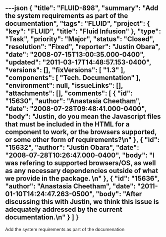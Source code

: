 ---json
{
  "title": "FLUID-898",
  "summary": "Add the system requirements as part of the documentation",
  "tags": "FLUID",
  "project": {
    "key": "FLUID",
    "title": "Fluid Infusion"
  },
  "type": "Task",
  "priority": "Major",
  "status": "Closed",
  "resolution": "Fixed",
  "reporter": "Justin Obara",
  "date": "2008-07-15T13:00:35.000-0400",
  "updated": "2011-03-17T14:48:57.153-0400",
  "versions": [],
  "fixVersions": [
    "1.3"
  ],
  "components": [
    "Tech. Documentation"
  ],
  "environment": null,
  "issueLinks": [],
  "attachments": [],
  "comments": [
    {
      "id": "15630",
      "author": "Anastasia Cheetham",
      "date": "2008-07-28T09:48:41.000-0400",
      "body": "Justin, do you mean the Javascript files that must be included in the HTML for a component to work, or the browsers supported, or some other form of requirements?\n"
    },
    {
      "id": "15632",
      "author": "Justin Obara",
      "date": "2008-07-28T10:26:47.000-0400",
      "body": "I was refering to supported browsers/OS, as well as any necessary dependencies outside of what we provide in the package.&#x20;\n"
    },
    {
      "id": "15636",
      "author": "Anastasia Cheetham",
      "date": "2011-01-10T14:24:47.263-0500",
      "body": "After discussing this with Justin, we think this issue is adequately addressed by the current documentation.\n"
    }
  ]
}
---
Add the system requirements as part of the documenation

        